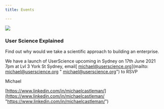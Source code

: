 ```yaml
---
title: Events

---
```

![](/assets/landscape-with-milky-way-galaxy-elements-this-image-furnished-by-nasa.jpg)

### User Science Explained

Find out why would we take a scientific approach to building an enterprise.

We have a launch of UserScience upcoming in Sydney on 17th June 2021 7pm at Lvl 3 York St Sydney, email[ michael@userscience.org](mailto: michael@userscience.org " michael@userscience.org") to RSVP

Michael

[https://www.linkedin.com/in/michaelcastleman/](https://www.linkedin.com/in/michaelcastleman/ "https://www.linkedin.com/in/michaelcastleman/")